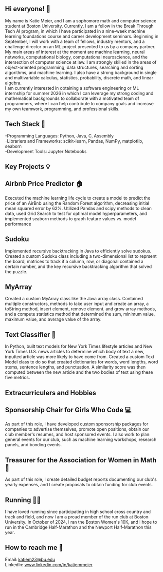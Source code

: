 ## Hi everyone! 👋
My name is Katie Meier, and I am a sophomore math and computer science student at Boston University. Currently, I am a fellow in the Break Through Tech AI program, in which I have participated in a nine-week machine learning foundations course and career development seminars. Beginning in September, I will work with a team of fellows, industry mentors, and a challenge director on an ML project presented to us by a company partner.   
My main areas of interest at the moment are machine learning, neural networks, computational biology, computational neuroscience, and the intersection of computer science at law. I am strongly skilled in the areas of object-oriented programming, data structures, searching and sorting algorithms, and machine learning. I also have a strong background in single and multivariable calculus, statistics, probability, discrete math, and linear algebra.   
I am currently interested in obtaining a software engineering or ML internship for summer 2026 in which I can leverage my strong coding and mathematical backgrounds to 
collaborate with a motivated team of programmers, where I can help contribute to company goals and increase my own teamwork, programming, and professional skills.

## Tech Stack :wrench:   

-Programming Languages: Python, Java, C, Assembly  
-Librariers and Frameworks: scikit-learn, Pandas, NumPy, matplotlib, seaborn  
-Development Tools: Jupyter Notebooks  

## Key Projects :bulb:

## Airbnb Price Predictor 🏠
Executed the machine learning life cycle to create a model to predict the price of an AirBnb using the Random Forest algorithm, decreasing initial mean squared error by 62%. Utilized Pandas and scipy methods to clean data, used Grid Search to test for optimal model hyperparameters, and implemented seaborn methods to graph feature values vs. model performance

## Sudoku  
Implemented recursive backtracking in Java to efficiently solve sudokus. Created a custom Sudoku class including a two-dimensional list to reprsent the board, matrices to track if a column, row, or diagonal contained a certain number, and the key recursive backtracking algorithm that solved the puzzle. 

## MyArray   
Created a custom MyArray class like the Java array class. Contained multiple constructors, methods to take user input and create an array, a toString method, insert element, remove element, and grow array methods, and a compute statistics method that determined the sum, minimum value, maximum value, and average value of the array.

## Text Classifier :newspaper:  
In Python, built text models for New York Times lifestyle articles and New York Times U.S. news articles to determine which body of text a new, inputted article was more likely to have come from. Created a custom Text Model class to do so that created dictionaries for words, word lengths, word stems, sentence lengths, and punctuation. A similarity score was then computed between the new article and the two bodies of text using these five metrics.

## Extracurriculers and Hobbies

## Sponsorship Chair for Girls Who Code :computer:  
As part of this role, I have developed custom sponsorship packages for companies to advertise themselves, promote open positions, obtain our club member's resumes, and host sponsored events. I also work to plan general events for our club, such as machine learning workshops, research panels, and bonding events.

## Treasurer for the Association for Women in Math 📏  
As part of this role, I create detailed budget reports documenting our club's yearly expenses, and I create proposals to obtain funding for club events. 

## Running 🏃‍♀️  
I have loved running since participating in high school cross country and track and field, and now I am a proud member of the run club at Boston University. In October of 2024, I ran the Boston Women's 10K, and I hope to run in the Cambridge Half-Marathon and the Newport Half-Marathon this year. 

## How to reach me :iphone:  
Email: katiem23@bu.edu  
LinkedIn: www.linkedin.com/in/katiemmeier





